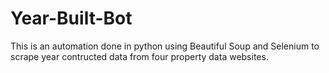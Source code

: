 # Year-Built-Bot
This is an automation done in python using Beautiful Soup and Selenium to scrape year contructed data from four property data websites.
